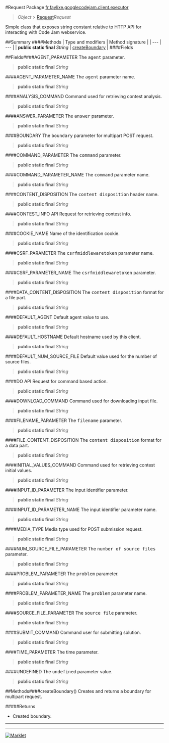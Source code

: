 #Request
Package [fr.faylixe.googlecodejam.client.executor](README.md)<br>

> *Object* > [Request](Request.md)*Request*

<p>Simple class that exposes string constant
 relative to HTTP API for interacting with
 Code Jam webservice.</p>

##Summary
####Methods
| Type and modifiers | Method signature |
| --- | --- |
| **public static final** *String* | [createBoundary](#createboundary) |
####Fields

##Fields####AGENT_PARAMETER
The <tt>agent</tt> parameter.
> **public static final** *String*

####AGENT_PARAMETER_NAME
The <tt>agent</tt> parameter name.
> **public static final** *String*

####ANALYSIS_COMMAND
Command used for retrieving contest analysis.
> **public static final** *String*

####ANSWER_PARAMETER
The <tt>answer</tt> parameter.
> **public static final** *String*

####BOUNDARY
The <tt>boundary</tt> parameter for multipart POST request.
> **public static final** *String*

####COMMAND_PARAMETER
The <tt>command</tt> parameter.
> **public static final** *String*

####COMMAND_PARAMETER_NAME
The <tt>command</tt> parameter name.
> **public static final** *String*

####CONTENT_DISPOSITION
The <tt>content disposition</tt> header name.
> **public static final** *String*

####CONTEST_INFO
API Request for retrieving contest info.
> **public static final** *String*

####COOKIE_NAME
Name of the identification cookie.
> **public static final** *String*

####CSRF_PARAMETER
The <tt>csrfmiddlewaretoken</tt> parameter name.
> **public static final** *String*

####CSRF_PARAMETER_NAME
The <tt>csrfmiddlewaretoken</tt> parameter.
> **public static final** *String*

####DATA_CONTENT_DISPOSITION
The <tt>content disposition</tt> format for a file part.
> **public static final** *String*

####DEFAULT_AGENT
Default agent value to use.
> **public static final** *String*

####DEFAULT_HOSTNAME
Default hostname used by this client.
> **public static final** *String*

####DEFAULT_NUM_SOURCE_FILE
Default value used for the number of source files.
> **public static final** *String*

####DO
API Request for command based action.
> **public static final** *String*

####DOWNLOAD_COMMAND
Command used for downloading input file.
> **public static final** *String*

####FILENAME_PARAMETER
The <tt>filename</tt> parameter.
> **public static final** *String*

####FILE_CONTENT_DISPOSITION
The <tt>content disposition</tt> format for a data part.
> **public static final** *String*

####INITIAL_VALUES_COMMAND
Command used for retrieving contest initial values.
> **public static final** *String*

####INPUT_ID_PARAMETER
The input identifier parameter.
> **public static final** *String*

####INPUT_ID_PARAMETER_NAME
The input identifier parameter name.
> **public static final** *String*

####MEDIA_TYPE
Media type used for POST submission request.
> **public static final** *String*

####NUM_SOURCE_FILE_PARAMETER
The <tt>number of source files</tt> parameter.
> **public static final** *String*

####PROBLEM_PARAMETER
The <tt>problem</tt> parameter.
> **public static final** *String*

####PROBLEM_PARAMETER_NAME
The <tt>problem</tt> parameter name.
> **public static final** *String*

####SOURCE_FILE_PARAMETER
The <tt>source file</tt> parameter.
> **public static final** *String*

####SUBMIT_COMMAND
Command user for submitting solution.
> **public static final** *String*

####TIME_PARAMETER
The time parameter.
> **public static final** *String*

####UNDEFINED
The <tt>undefined</tt> parameter value.
> **public static final** *String*


##Methods####createBoundary()
Creates and returns a boundary for multipart request.

#####Returns
* Created boundary.

---

---

[![Marklet](https://img.shields.io/badge/Generated%20by-Marklet-green.svg)](https://github.com/Faylixe/marklet)
